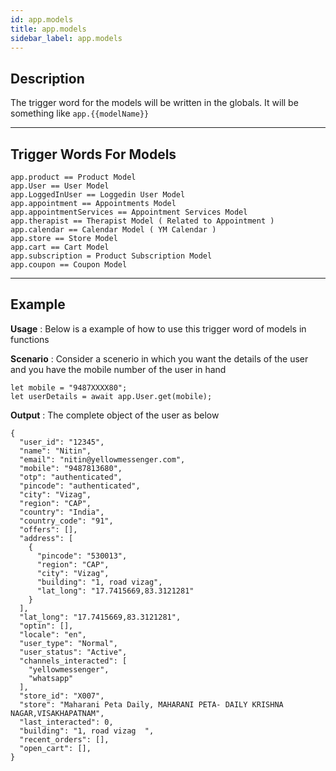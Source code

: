 ```yaml
---
id: app.models
title: app.models
sidebar_label: app.models
---
```


## Description

The trigger word for the models will be written in the globals. It will be something like `app.{{modelName}}`

---

## Trigger Words For Models

```
app.product == Product Model
app.User == User Model
app.LoggedInUser == Loggedin User Model
app.appointment == Appointments Model
app.appointmentServices == Appointment Services Model
app.therapist == Therapist Model ( Related to Appointment )
app.calendar == Calendar Model ( YM Calendar )
app.store == Store Model
app.cart == Cart Model
app.subscription = Product Subscription Model
app.coupon == Coupon Model
```

---

## Example

**Usage** : Below is a example of how to use this trigger word of models in functions

**Scenario** : Consider a scenerio in which you want the details of the user and you have the mobile number of the user in hand

```
let mobile = "9487XXXX80";
let userDetails = await app.User.get(mobile);
```

**Output** : The complete object of the user as below

```
{
  "user_id": "12345",
  "name": "Nitin",
  "email": "nitin@yellowmessenger.com",
  "mobile": "9487813680",
  "otp": "authenticated",
  "pincode": "authenticated",
  "city": "Vizag",
  "region": "CAP",
  "country": "India",
  "country_code": "91",
  "offers": [],
  "address": [
    {
      "pincode": "530013",
      "region": "CAP",
      "city": "Vizag",
      "building": "1, road vizag",
      "lat_long": "17.7415669,83.3121281"
    }
  ],
  "lat_long": "17.7415669,83.3121281",
  "optin": [],
  "locale": "en",
  "user_type": "Normal",
  "user_status": "Active",
  "channels_interacted": [
    "yellowmessenger",
    "whatsapp"
  ],
  "store_id": "X007",
  "store": "Maharani Peta Daily, MAHARANI PETA- DAILY KRISHNA NAGAR,VISAKHAPATNAM",
  "last_interacted": 0,
  "building": "1, road vizag  ",
  "recent_orders": [],
  "open_cart": [],
}
```
